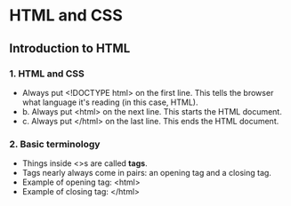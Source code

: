 # HTML and CSS
## Introduction to HTML
### 1. HTML and CSS
- Always put &lt;!DOCTYPE html> on the first line. This tells the browser what language it's reading (in this case, HTML).
- b. Always put &lt;html&gt; on the next line. This starts the HTML document.
- c. Always put &lt;/html> on the last line. This ends the HTML document. 
### 2. Basic terminology
- Things inside &lt;>s are called **tags**.
- Tags nearly always come in pairs: an opening tag and a closing tag.
- Example of opening tag: &lt;html>
- Example of closing tag: &lt;/html>